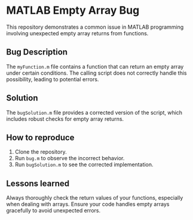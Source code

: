 # MATLAB Empty Array Bug
This repository demonstrates a common issue in MATLAB programming involving unexpected empty array returns from functions.

## Bug Description
The `myFunction.m` file contains a function that can return an empty array under certain conditions. The calling script does not correctly handle this possibility, leading to potential errors.

## Solution
The `bugSolution.m` file provides a corrected version of the script, which includes robust checks for empty array returns.

## How to reproduce
1. Clone the repository.
2. Run `bug.m` to observe the incorrect behavior.
3. Run `bugSolution.m` to see the corrected implementation.

## Lessons learned
Always thoroughly check the return values of your functions, especially when dealing with arrays. Ensure your code handles empty arrays gracefully to avoid unexpected errors.
